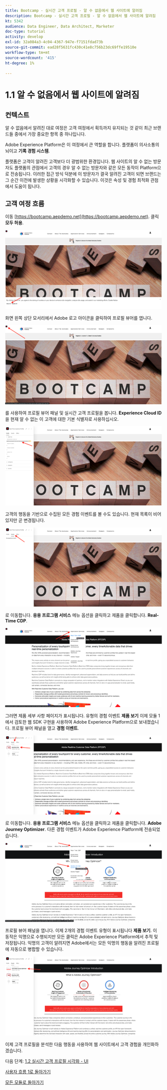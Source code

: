 ```yaml
---
title: Bootcamp - 실시간 고객 프로필 - 알 수 없음에서 웹 사이트에 알려짐
description: Bootcamp - 실시간 고객 프로필 - 알 수 없음에서 웹 사이트에 알려짐
kt: 5342
audience: Data Engineer, Data Architect, Marketer
doc-type: tutorial
activity: develop
exl-id: 32a084a3-4c04-4367-947e-f7151fdad73b
source-git-commit: ead28f5631fc430c41e8c756b23dc69ffe19510e
workflow-type: tm+mt
source-wordcount: '415'
ht-degree: 1%

---
```


# 1.1 알 수 없음에서 웹 사이트에 알려짐

## 컨텍스트

알 수 없음에서 알려진 대로 여정은 고객 여정에서 획득까지 유지되는 것 같이 최근 브랜드들 중에서 가장 중요한 항목 중 하나입니다.

Adobe Experience Platform은 이 여정에서 큰 역할을 합니다. 플랫폼이 의사소통의 뇌이고 **기록 경험 시스템**.

플랫폼은 고객이 알려진 고객보다 더 광범위한 환경입니다. 웹 사이트의 알 수 없는 방문자도 플랫폼의 관점에서 고객의 경우 알 수 없는 방문자와 같은 모든 동작이 Platform으로 전송됩니다. 이러한 접근 방식 덕분에 이 방문자가 결국 알려진 고객이 되면 브랜드는 그 순간 이전에 발생한 상황을 시각화할 수 있습니다. 이것은 속성 및 경험 최적화 관점에서 도움이 됩니다.

## 고객 여정 흐름

이동 [https://bootcamp.aepdemo.net](https://bootcamp.aepdemo.net). 클릭 **모두 허용**.

![DSN](./images/web8.png)

화면 왼쪽 상단 모서리에서 Adobe 로고 아이콘을 클릭하여 프로필 뷰어를 엽니다.

![데모](./images/pv1.png)

를 사용하여 프로필 뷰어 패널 및 실시간 고객 프로필을 봅니다. **Experience Cloud ID** 을 현재 알 수 없는 이 고객에 대한 기본 식별자로 사용하십시오.

![데모](./images/pv2.png)

고객의 행동을 기반으로 수집된 모든 경험 이벤트를 볼 수도 있습니다. 현재 목록이 비어 있지만 곧 변경됩니다.

![데모](./images/pv3.png)

로 이동합니다. **응용 프로그램 서비스** 메뉴 옵션을 클릭하고 제품을 클릭합니다. **Real-Time CDP**.

![데모](./images/pv4.png)

그러면 제품 세부 사항 페이지가 표시됩니다. 유형의 경험 이벤트 **제품 보기** 이제 모듈 1에서 검토한 웹 SDK 구현을 사용하여 Adobe Experience Platform으로 보내졌습니다. 프로필 뷰어 패널을 열고 **경험 이벤트**.

![데모](./images/pv5.png)

로 이동합니다. **응용 프로그램 서비스** 메뉴 옵션을 클릭하고 제품을 클릭합니다. **Adobe Journey Optimizer**. 다른 경험 이벤트가 Adobe Experience Platform에 전송되었습니다.

![데모](./images/pv7.png)

프로필 뷰어 패널을 엽니다. 이제 2개의 경험 이벤트 유형이 표시됩니다 **제품 보기**. 이 동작은 익명으로 수행되지만 모든 클릭은 Adobe Experience Platform에서 추적 및 저장됩니다. 익명의 고객이 알려지면 Adobe에서는 모든 익명의 행동을 알려진 프로필에 자동으로 병합할 수 있습니다.

![데모](./images/pv8.png)

이제 고객 프로필을 분석한 다음 행동을 사용하여 웹 사이트에서 고객 경험을 개인화하겠습니다.

다음 단계: [1.2 실시간 고객 프로필 시각화 - UI](./ex2.md)

[사용자 흐름 1로 돌아가기](./uc1.md)

[모든 모듈로 돌아가기](../../overview.md)
